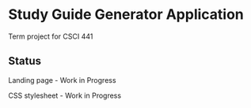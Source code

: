 # Study Guide Generator Application
Term project for CSCI 441

## Status
Landing page - Work in Progress

CSS stylesheet - Work in Progress
